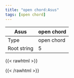 ```yaml
---
title: "open chord:Asus"
tags: [open chord]
---
```


|Asus|open chord|
|---|---|
|Type|open chord|
|Root string|5|
{{< rawhtml >}}
<div class="container"></div>
<script>
const selector = '#container';
const chord = new ChordBox(selector);
chord.draw((new String("X02230")));
</script>
{{< /rawhtml >}}
